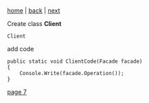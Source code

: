 [home](./page01.md) | [back](./page05.md) | [next](./page07.md)

Create class **Client**
```
Client
```
add code
```
public static void ClientCode(Facade facade)
{
    Console.Write(facade.Operation());
}
```




[page 7](./page07.md)
